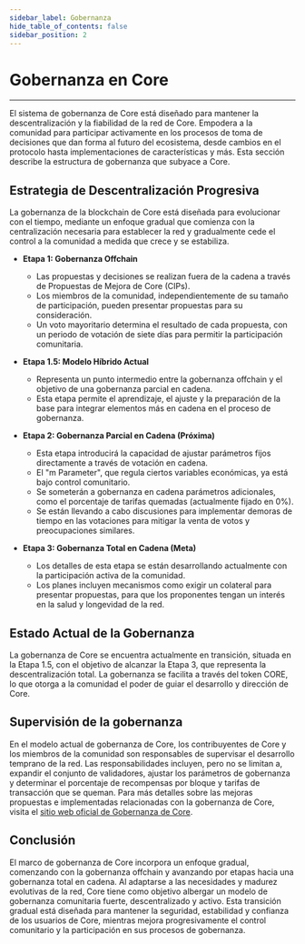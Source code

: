 ```yaml
---
sidebar_label: Gobernanza
hide_table_of_contents: false
sidebar_position: 2
---
```


# Gobernanza en Core

---

El sistema de gobernanza de Core está diseñado para mantener la descentralización y la fiabilidad de la red de Core. Empodera a la comunidad para participar activamente en los procesos de toma de decisiones que dan forma al futuro del ecosistema, desde cambios en el protocolo hasta implementaciones de características y más. Esta sección describe la estructura de gobernanza que subyace a Core.

## Estrategia de Descentralización Progresiva

La gobernanza de la blockchain de Core está diseñada para evolucionar con el tiempo, mediante un enfoque gradual que comienza con la centralización necesaria para establecer la red y gradualmente cede el control a la comunidad a medida que crece y se estabiliza.

- **Etapa 1: Gobernanza Offchain**
    - Las propuestas y decisiones se realizan fuera de la cadena a través de Propuestas de Mejora de Core (CIPs).
    - Los miembros de la comunidad, independientemente de su tamaño de participación, pueden presentar propuestas para su consideración.
    - Un voto mayoritario determina el resultado de cada propuesta, con un periodo de votación de siete días para permitir la participación comunitaria.

- **Etapa 1.5: Modelo Híbrido Actual**
    - Representa un punto intermedio entre la gobernanza offchain y el objetivo de una gobernanza parcial en cadena.
    - Esta etapa permite el aprendizaje, el ajuste y la preparación de la base para integrar elementos más en cadena en el proceso de gobernanza.

- **Etapa 2: Gobernanza Parcial en Cadena (Próxima)**
    - Esta etapa introducirá la capacidad de ajustar parámetros fijos directamente a través de votación en cadena.
    - El "m Parameter", que regula ciertos variables económicas, ya está bajo control comunitario.
    - Se someterán a gobernanza en cadena parámetros adicionales, como el porcentaje de tarifas quemadas (actualmente fijado en 0%).
    - Se están llevando a cabo discusiones para implementar demoras de tiempo en las votaciones para mitigar la venta de votos y preocupaciones similares.

- **Etapa 3: Gobernanza Total en Cadena (Meta)**
    - Los detalles de esta etapa se están desarrollando actualmente con la participación activa de la comunidad.
    - Los planes incluyen mecanismos como exigir un colateral para presentar propuestas, para que los proponentes tengan un interés en la salud y longevidad de la red.

## Estado Actual de la Gobernanza

La gobernanza de Core se encuentra actualmente en transición, situada en la Etapa 1.5, con el objetivo de alcanzar la Etapa 3, que representa la descentralización total. La gobernanza se facilita a través del token CORE, lo que otorga a la comunidad el poder de guiar el desarrollo y dirección de Core.

## Supervisión de la gobernanza

En el modelo actual de gobernanza de Core, los contribuyentes de Core y los miembros de la comunidad son responsables de supervisar el desarrollo temprano de la red. Las responsabilidades incluyen, pero no se limitan a, expandir el conjunto de validadores, ajustar los parámetros de gobernanza y determinar el porcentaje de recompensas por bloque y tarifas de transacción que se queman. Para más detalles sobre las mejoras propuestas e implementadas relacionadas con la gobernanza de Core, visita el [sitio web oficial de Gobernanza de Core](https://gov.coredao.org/).

## Conclusión

El marco de gobernanza de Core incorpora un enfoque gradual, comenzando con la gobernanza offchain y avanzando por etapas hacia una gobernanza total en cadena. Al adaptarse a las necesidades y madurez evolutivas de la red, Core tiene como objetivo albergar un modelo de gobernanza comunitaria fuerte, descentralizado y activo. Esta transición gradual está diseñada para mantener la seguridad, estabilidad y confianza de los usuarios de Core, mientras mejora progresivamente el control comunitario y la participación en sus procesos de gobernanza.
